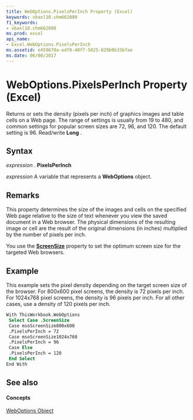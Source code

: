 ```yaml
---
title: WebOptions.PixelsPerInch Property (Excel)
keywords: vbaxl10.chm662080
f1_keywords:
- vbaxl10.chm662080
ms.prod: excel
api_name:
- Excel.WebOptions.PixelsPerInch
ms.assetid: e459670a-edf8-40f7-5025-829b9b33b7ae
ms.date: 06/08/2017
---
```



# WebOptions.PixelsPerInch Property (Excel)

Returns or sets the density (pixels per inch) of graphics images and table cells on a Web page. The range of settings is usually from 19 to 480, and common settings for popular screen sizes are 72, 96, and 120. The default setting is 96. Read/write **Long** .


## Syntax

 _expression_ . **PixelsPerInch**

 _expression_ A variable that represents a **WebOptions** object.


## Remarks

This property determines the size of the images and cells on the specified Web page relative to the size of text whenever you view the saved document in a Web browser. The physical dimensions of the resulting image or cell are the result of the original dimensions (in inches) multiplied by the number of pixels per inch.

You use the **[ScreenSize](weboptions-screensize-property-excel.md)** property to set the optimum screen size for the targeted Web browsers.


## Example

This example sets the pixel density depending on the target screen size of the browser. For 800x600 pixel screens, the density is 72 pixels per inch. For 1024x768 pixel screens, the density is 96 pixels per inch. For all other cases, use a density of 120 pixels per inch.


```vb
With ThisWorkbook.WebOptions 
 Select Case .ScreenSize 
 Case msoScreenSize800x600 
 .PixelsPerInch = 72 
 Case msoScreenSize1024x768 
 .PixelsPerInch = 96 
 Case Else 
 .PixelsPerInch = 120 
 End Select 
End With
```


## See also


#### Concepts


[WebOptions Object](weboptions-object-excel.md)

